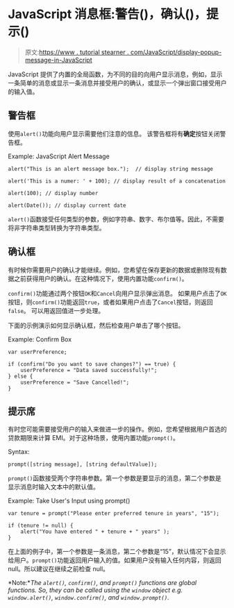 # JavaScript 消息框:警告()，确认()，提示()

> 原文:[https://www . tutorial stearner . com/JavaScript/display-popup-message-in-JavaScript](https://www.tutorialsteacher.com/javascript/display-popup-message-in-javascript)

JavaScript 提供了内置的全局函数，为不同的目的向用户显示消息，例如，显示一条简单的消息或显示一条消息并接受用户的确认，或显示一个弹出窗口接受用户的输入值。

## 警告框

使用`alert()`功能向用户显示需要他们注意的信息。 该警告框将有**确定**按钮关闭警告框。

Example: JavaScript Alert Message

```
alert("This is an alert message box.");  // display string message

alert('This is a numer: ' + 100); // display result of a concatenation

alert(100); // display number

alert(Date()); // display current date 
```

`alert()`函数接受任何类型的参数，例如字符串、数字、布尔值等。因此，不需要将非字符串类型转换为字符串类型。

## 确认框

有时候你需要用户的确认才能继续。例如，您希望在保存更新的数据或删除现有数据之前获得用户的确认。在这种情况下，使用内置功能`confirm()`。

`confirm()`功能通过两个按钮`OK`和`Cancel`向用户显示弹出消息。 如果用户点击了`OK`按钮，则`confirm()`功能返回`true`，或者如果用户点击了`Cancel`按钮，则返回`false`。 可以用返回值进一步处理。

下面的示例演示如何显示确认框，然后检查用户单击了哪个按钮。

Example: Confirm Box

```
var userPreference;

if (confirm("Do you want to save changes?") == true) {
    userPreference = "Data saved successfully!";
} else {
    userPreference = "Save Cancelled!";
} 
```

## 提示席

有时您可能需要接受用户的输入来做进一步的操作。例如，您希望根据用户首选的贷款期限来计算 EMI。对于这种场景，使用内置功能`prompt()`。

Syntax:

```
prompt([string message], [string defaultValue]);

```

`prompt()`函数接受两个字符串参数。第一个参数是要显示的消息，第二个参数是显示消息时输入文本中的默认值。

Example: Take User's Input using prompt()

```
var tenure = prompt("Please enter preferred tenure in years", "15");

if (tenure != null) {
    alert("You have entered " + tenure + " years" );
} 
```

在上面的例子中，第一个参数是一条消息，第二个参数是“15”，默认情况下会显示给用户。`prompt()`功能返回用户输入的值。如果用户没有输入任何内容，则返回 null。所以建议在继续之前检查 null。

*Note:**The `alert()`, `confirm()`, and `prompt()` functions are global functions. So, they can be called using the `window` object e.g. `window.alert()`, `window.confirm()`, and `window.prompt()`.*